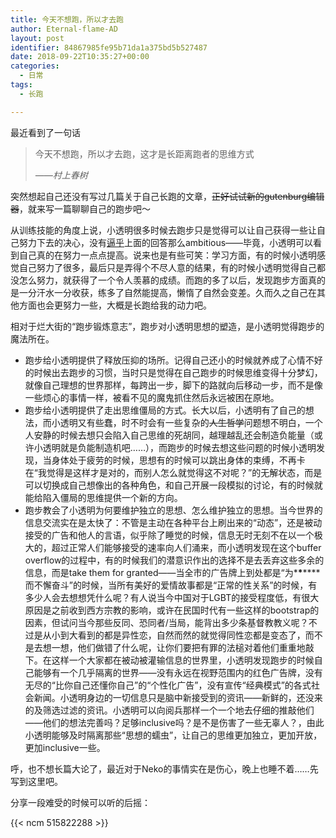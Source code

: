 ```yaml
---
title: 今天不想跑，所以才去跑
author: Eternal-flame-AD
layout: post
identifier: 84867985fe95b71da1a375bd5b527487
date: 2018-09-22T10:35:27+00:00
categories:
  - 日常
tags:
  - 长跑

---
```

最近看到了一句话

> 今天不想跑，所以才去跑，这才是长距离跑者的思维方式
> 
> <cite>——村上春树</cite>

突然想起自己还没有写过几篇关于自己长跑的文章，<del>正好试试新的gutenburg编辑器</del>，就来写一篇聊聊自己的跑步吧～

从训练技能的角度上说，小透明很多时候去跑步只是觉得可以让自己获得一些让自己努力下去的决心，没有[逼乎][1]上面的回答那么ambitious——毕竟，小透明可以看到自己真的在努力一点点提高。说来也是有些可笑：学习方面，有的时候小透明感觉自己努力了很多，最后只是弄得个不尽人意的结果，有的时候小透明觉得自己都没怎么努力，就获得了一个令人羡慕的成绩。而跑的多了以后，发现跑步方面真的是一分汗水一分收获，练多了自然能提高，懒惰了自然会变差。久而久之自己在其他方面也会更努力一些，大概是长跑给我的动力吧。

相对于烂大街的“跑步锻炼意志”，跑步对小透明思想的塑造，是小透明觉得跑步的魔法所在。

  * 跑步给小透明提供了释放压抑的场所。记得自己还小的时候就养成了心情不好的时候出去跑步的习惯，当时只是觉得在自己跑步的时候思维变得十分梦幻，就像自己理想的世界那样，每跨出一步，脚下的路就向后移动一步，而不是像一些烦心的事情一样，被看不见的魔鬼抓住然后永远被困在原地。
  * 跑步给小透明提供了走出思维僵局的方式。长大以后，小透明有了自己的想法，而小透明又有些蠢，时不时会有一些复杂的<del>人生哲学</del>问题想不明白，一个人安静的时候去想只会陷入自己思维的死胡同，越理越乱还会制造负能量（或许小透明就是负能制造机吧……），而跑步的时候去想这些问题的时候小透明发现，当身体处于疲劳的时候，思想有的时候可以跳出身体的束缚，不再卡在“我觉得是这样才是对的，而别人怎么就觉得这不对呢？”的无解状态，而是可以切换成自己想像出的各种角色，和自己开展一段模拟的讨论，有的时候就能给陷入僵局的思维提供一个新的方向。
  * 跑步教会了小透明为何要维护独立的思想、怎么维护独立的思想。当今世界的信息交流实在是太快了：不管是主动在各种平台上刷出来的“动态”，还是被动接受的广告和他人的言语，似乎除了睡觉的时候，信息无时无刻不在以一个极大的，超过正常人们能够接受的速率向人们涌来，而小透明发现在这个buffer overflow的过程中，有的时候我们的潜意识作出的选择不是去丢弃这些多余的信息，而是take them for granted——当全市的广告牌上到处都是“为\***\***\****而不懈奋斗”的时候，当所有美好的爱情故事都是“正常的性关系”的时候，有多少人会去想想凭什么呢？有人说当今中国对于LGBT的接受程度低，有很大原因是之前收到西方宗教的影响，或许在民国时代有一些这样的bootstrap的因素，但试问当今那些反同、恐同者/当局，能背出多少条基督教教义呢？不过是从小到大看到的都是异性恋，自然而然的就觉得同性恋都是变态了，而不是去想一想，他们做错了什么呢，让你们要把有罪的法槌对着他们重重地敲下。在这样一个大家都在被动被灌输信息的世界里，小透明发现跑步的时候自己能够有一个几乎隔离的世界——没有永远在视野范围内的红色广告牌，没有无尽的“比你自己还懂你自己”的“个性化广告”，没有宣传“经典模式”的各式社会新闻。小透明身边的一切信息只是脑中新接受到的资讯——新鲜的，还没来的及筛选过滤的资讯。小透明可以向阅兵那样一个一个地去仔细的推敲他们——他们的想法完善吗？足够inclusive吗？是不是伤害了一些无辜人？，由此小透明能够及时隔离那些“思想的蠕虫”，让自己的思维更加独立，更加开放，更加inclusive一些。

呼，也不想长篇大论了，最近对于Neko的事情实在是伤心，晚上也睡不着……先写到这里吧。

分享一段难受的时候可以听的后摇：

{{< ncm 515822288 >}}

 [1]: https://anon.to?https://www.zhihu.com/question/21727206